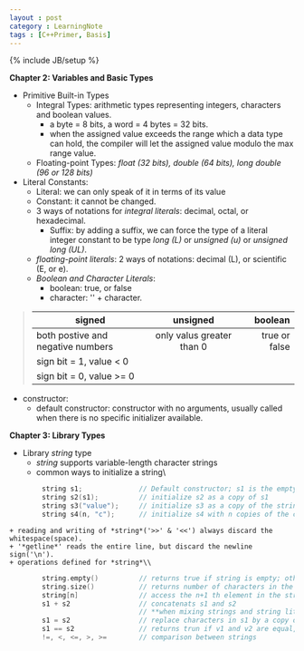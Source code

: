 ```yaml
---
layout : post
category : LearningNote
tags : [C++Primer, Basis]
---
```

{% include JB/setup %}

**Chapter 2: Variables and Basic Types**


- Primitive Built-in Types
    + Integral Types: arithmetic types representing integers, characters and boolean values.
        * a byte = 8 bits, a word = 4 bytes = 32 bits.
        * when the assigned value exceeds the range which a data type can hold, the compiler will let the assigned value modulo the max range value.
    + Floating-point Types: *float (32 bits), double (64 bits), long double (96 or 128 bits)*
- Literal Constants: 
    + Literal: we can only speak of it in terms of its value
    + Constant: it cannot be changed.
    + 3 ways of notations for *integral literals*: decimal, octal, or hexadecimal.
        * Suffix: by adding a suffix, we can force the type of a literal integer constant to be type *long (L)* or *unsigned (u)* or *unsigned long (UL)*.
    + *floating-point literals*: 2 ways of notations: decimal (L), or scientific (E, or e).
    + *Boolean and Character Literals*:
        * boolean: true, or false
        * character: '' + character.
    
>| signed | unsigned | boolean | 
>|--------|:---------:|--------:|
>|both postive and negative numbers | only valus greater than 0 | true or false |
>| sign bit = 1, value < 0 | | |
>| sign bit = 0, value >= 0| | |

<!--more-->

- constructor:
    + default constructor: constructor with no arguments, usually called when there is no specific initializer available.
    

**Chapter 3: Library Types**

- Library *string* type
    + *string* supports variable-length character strings
    + common ways to initialize a string\\
```c++
        string s1;              // Default constructor; s1 is the empty string
        string s2(s1);          // initialize s2 as a copy of s1
        string s3("value");     // initialize s3 as a copy of the string literal
        string s4(n, "c");      // initialize s4 with n copies of the character 'c'
```
    + reading and writing of *string*('>>' & '<<') always discard the whitespace(space).
    + '*getline*' reads the entire line, but discard the newline sign('\n').
    + operations defined for *string*\\
```c++
        string.empty()          // returns true if string is empty; otherwise false.
        string.size()           // returns number of characters in the string
        string[n]               // access the n+1 th element in the string. string index starts from 0 to string.size()-1
        s1 + s2                 // concatenats s1 and s2
                                // **when mixing strings and string literals, at least one operand to each '+' operator must be of *string* type**
        s1 = s2                 // replace characters in s1 by a copy of s2
        s1 == s2                // returns trun if v1 and v2 are equal, otherwise false
        !=, <, <=, >, >=        // comparison between strings
```



